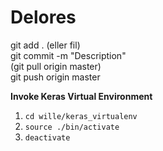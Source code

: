 # Delores

git add . (eller fil)<br>
git commit -m "Description"<br>
(git pull origin master)<br>
git push origin master<br>


<strong>Invoke Keras Virtual Environment</strong><br>
<ol>
<li><code>cd wille/keras_virtualenv</code></li>
<li><code>source ./bin/activate</code></li>
<li><code>deactivate</code></li>
</ol>
